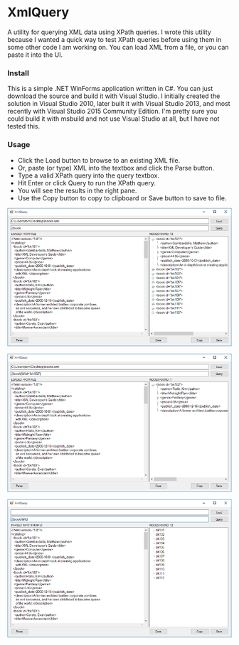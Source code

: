 # XmlQuery

A utility for querying XML data using XPath queries.  I wrote this utility because I wanted a quick way to test XPath queries before using them in some other code I am working on.  You can load XML from a file, or you can paste it into the UI.

### Install

This is a simple .NET WinForms application written in C#.  You can just download the source and build it with Visual Studio.  I initially created the solution in Visual Studio 2010, later built it with Visual Studio 2013, and most recently with Visual Studio 2015 Community Edition.  I'm pretty sure you could build it with msbuild and not use Visual Studio at all, but I have not tested this.

### Usage

* Click the Load button to browse to an existing XML file.
* Or, paste (or type) XML into the textbox and click the Parse button.
* Type a valid XPath query into the query textbox.
* Hit Enter or click Query to run the XPath query.
* You will see the results in the right pane.
* Use the Copy button to copy to clipboard or Save button to save to file.

![Screenshot 1](XmlQuery/screenshot1.png)

![Screenshot 2](XmlQuery/screenshot2.png)

![Screenshot 3](XmlQuery/screenshot3.png)
